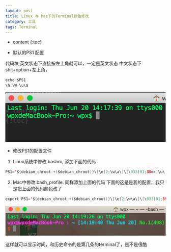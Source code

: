 ```yaml
---
layout: post
title: Linux 与 Mac下的Terminal颜色修改
category: 工具
tags: Terminal
---
```

* content
{:toc}


* 默认的PS1 配置

代码块
英文状态下直接按左上角就可以，一定是英文状态
中文状态下shit+option+左上角，
```java
echo $PS1
\h:\W \u\$
```
![avatar](https://github.com/skypx/BlogResource/raw/master/other/normalterminal.png)

* 修改PS1的配置文件

1.  Linux系统中修改.bashrc, 添加下面的代码
```java
PS1='${debian_chroot:+($debian_chroot)}\[\e]2;\w\a\]\[\033[01;35m\]\u\[\033[01;37m\]@\[\033[01;34m\]\h \[\033[00m\]: \[\033[01;33m\]\w \[\e[00m\]\[\e[01;36m\][\t \d] \[\e[01;32m\]No.\#(\!)\n\[\e[01;31m\]\$ \[\033[01;37m\]'
```
2. Mac中修改.bash_profile. 同样添加上面的代码
下面的这是是我的配置，我只是把上面的代码颜色改了
```java
export PS1='${debian_chroot:+($debian_chroot)}\[\e]2;\w\a\]\[\033[01;35m\]\u\[\033[01;35m\]@\[\033[01;35m\]\h \[\033[01;35m\]: \[\e[01;36m\]\w \[\e[00m\]\[\e[01;36m\][\t \d] \[\e[01;32m\]No.\#(\!)\n\[\e[01;31m\]\$ \[\033[01;37m\]'
```
![avatar](https://github.com/skypx/BlogResource/raw/master/other/changeterminal.png)

这样就可以显示时间，和历史命令的是第几条的terminal了，是不是很酷
